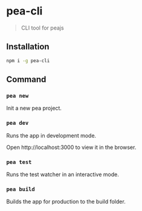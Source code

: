 # pea-cli


> CLI tool for peajs

## Installation

```bash
npm i -g pea-cli
```

## Command

### `pea new`

Init a new pea project.

### `pea dev`

Runs the app in development mode.

Open http://localhost:3000 to view it in the browser.

### `pea test`

Runs the test watcher in an interactive mode.

### `pea build`

Builds the app for production to the build folder.



